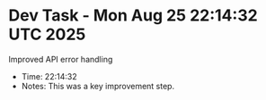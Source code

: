 # Dev Task - Mon Aug 25 22:14:32 UTC 2025
Improved API error handling
- Time: 22:14:32
- Notes: This was a key improvement step.
